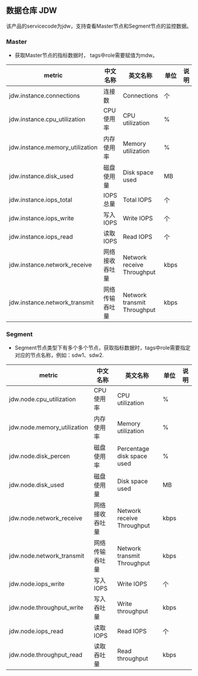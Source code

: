 ## 数据仓库 JDW

该产品的servicecode为jdw，支持查看Master节点和Segment节点的监控数据。

### Master

- 获取Master节点的指标数据时， tags中role需要赋值为mdw。  

metric | 中文名称  | 英文名称 |单位 | 说明
---|--- |--- |--- |--- 
jdw.instance.connections|连接数|Connections|个|
jdw.instance.cpu_utilization|CPU使用率|CPU utilization|%|
jdw.instance.memory_utilization|内存使用率|Memory utilization|%|
jdw.instance.disk_used|磁盘使用量|Disk space used|MB|
jdw.instance.iops_total|IOPS总量|Total IOPS|个|
jdw.instance.iops_write|写入IOPS|Write IOPS|个|
jdw.instance.iops_read|读取IOPS|Read IOPS|个|
jdw.instance.network_receive|网络接收吞吐量|Network receive Throughput|kbps|
jdw.instance.network_transmit|网络传输吞吐量|Network transmit Throughput|kbps|

### Segment
- Segment节点类型下有多个多个节点，获取指标数据时，tags中role需要指定对应的节点名称，例如：sdw1、sdw2.  
 
metric | 中文名称  | 英文名称 |单位 | 说明
---|--- |--- |--- |--- 
jdw.node.cpu_utilization|CPU使用率|CPU utilization|%|
jdw.node.memory_utilization|内存使用率|Memory utilization|%|
jdw.node.disk_percen|磁盘使用率|Percentage disk space used|%|
jdw.node.disk_used|磁盘使用量|Disk space used|MB|
jdw.node.network_receive|网络接收吞吐量|Network receive Throughput|kbps|
jdw.node.network_transmit|网络传输吞吐量|Network transmit Throughput|kbps|
jdw.node.iops_write|写入IOPS|Write IOPS|个|
jdw.node.throughput_write|写入吞吐量|Write throughput|kbps|
jdw.node.iops_read|读取IOPS|Read IOPS|个|
jdw.node.throughput_read|读取吞吐量|Read throughput|kbps|
